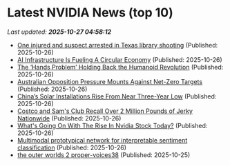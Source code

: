# Latest NVIDIA News (top 10)
_Last updated: **2025-10-27 04:58:12**_

- [One injured and suspect arrested in Texas library shooting](https://biztoc.com/x/75532c02919cf0d2) (Published: 2025-10-26)
- [AI Infrastructure Is Fueling A Circular Economy](https://www.forbes.com/sites/sanjitsinghdang/2025/10/26/ai-infrastructure-is-fueling-a-circular-economy/) (Published: 2025-10-26)
- [The ‘Hands Problem’ Holding Back the Humanoid Revolution](https://biztoc.com/x/4b2ddb1c838088d7) (Published: 2025-10-26)
- [Australian Opposition Pressure Mounts Against Net-Zero Targets](https://biztoc.com/x/699a151d193cc97c) (Published: 2025-10-26)
- [China’s Solar Installations Rise From Near Three-Year Low](https://biztoc.com/x/c0f4727a31a1a285) (Published: 2025-10-26)
- [Costco and Sam's Club Recall Over 2 Million Pounds of Jerky Nationwide](https://biztoc.com/x/d22d6bf05a279228) (Published: 2025-10-26)
- [What's Going On With The Rise In Nvidia Stock Today?](https://biztoc.com/x/1c3c5eb86b80ca2e) (Published: 2025-10-26)
- [Multimodal prototypical network for interpretable sentiment classification](https://www.nature.com/articles/s41598-025-19850-6) (Published: 2025-10-26)
- [the outer worlds 2 proper-voices38](https://post.rlsbb.to/__trashed-32_6/) (Published: 2025-10-25)
